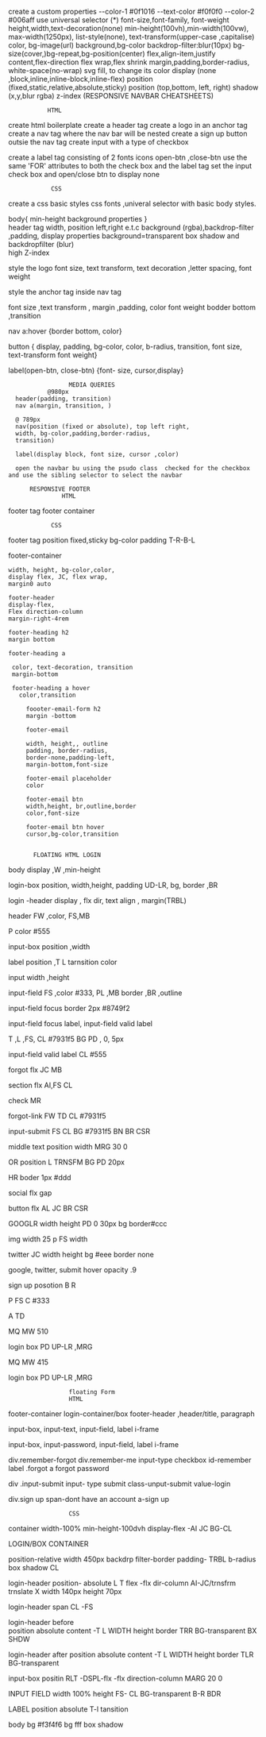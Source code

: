 create a custom properties
--color-1 #0f1016
--text-color #f0f0f0
--color-2 #006aff
use universal selector (*)
font-size,font-family, font-weight
height,width,text-decoration(none)
min-height(100vh),min-width(100vw),
max-width(1250px),
list-style(none), text-transform(upper-case ,capitalise)
 color, bg-image(url)
 background,bg-color
backdrop-filter:blur(10px)
 bg-size(cover,)bg-repeat,bg-position(center)
flex,align-item,justify content,flex-direction
flex wrap,flex shrink
margin,padding,border-radius,
white-space(no-wrap)
svg fill, to change its color
display (none ,block,inline,inline-block,inline-flex)
position (fixed,static,relative,absolute,sticky)
position (top,bottom, left, right)
shadow (x,y,blur rgba)
z-index
       (RESPONSIVE NAVBAR CHEATSHEETS)

               HTML

create html boilerplate
create a header tag
create a logo in an anchor tag
create a nav tag where the nav bar will be nested
create a sign up button outsie the nav tag
create input with a type of checkbox

create a label tag consisting of 2 fonts icons
open-btn ,close-btn 
use the same 'FOR' attributes to both the check box
and the label tag
set the input check box and open/close btn to
display none 


                CSS

 create a css basic styles
 css fonts ,univeral selector with basic body styles.

  body{
    min-height
    background properties
   }             
            header tag
   width, position left,right e.t.c 
   background (rgba),backdrop-filter ,padding, display properties
   background=transparent
   box shadow and backdropfilter (blur)  
   high Z-index


   style the logo
   font size, text transform, text decoration ,letter spacing, font weight

   style the anchor tag inside nav tag<nav a>
   font size ,text transform  , margin ,padding, color
   font weight bodder bottom ,transition

   nav a:hover {border bottom,  color}

   button { display, padding, bg-color, color, b-radius, transition, font size, text-transform font weight}

   label(open-btn, close-btn)
        {font- size, cursor,display}




                     MEDIA QUERIES
               @980px
      header(padding, transition)
      nav a(margin, transition, ) 

      @ 789px 
      nav(position (fixed or absolute), top left right, 
      width, bg-color,padding,border-radius,
      transition)

      label(display block, font size, cursor ,color)

      open the navbar bu using the psudo class  checked for the checkbox and use the sibling selector to select the navbar

          RESPONSIVE FOOTER 
                   HTML
footer tag 
footer container

                CSS
    
  footer tag
  position fixed,sticky
  bg-color
  padding T-R-B-L 
   
   footer-container
    
    width, height, bg-color,color,
    display flex, JC, flex wrap, 
    margin0 auto

    footer-header
    display-flex,
    Flex direction-column
    margin-right-4rem

    footer-heading h2
    margin bottom

    footer-heading a

     color, text-decoration, transition
     margin-bottom

     footer-heading a hover
       color,transition
 
         foooter-email-form h2
         margin -bottom

         footer-email

         width, height,, outline
         padding, border-radius, 
         border-none,padding-left,
         margin-bottom,font-size

         footer-email placeholder
         color

         footer-email btn
         width,height, br,outline,border
         color,font-size

         footer-email btn hover
         cursor,bg-color,transition
          

           FLOATING HTML LOGIN

body
display ,W ,min-height

login-box
position, width,height,
padding  UD-LR, bg, border ,BR

login -header
display , flx dir,
text align , margin(TRBL)

header
FW ,color, FS,MB

P
color #555

input-box
position ,width

label
position ,T L tarnsition color

input
width ,height

input-field
FS ,color #333, PL ,MB
border ,BR ,outline

input-field focus
border 2px #8749f2

input-field focus label,
input-field valid label

T ,L ,FS, CL #7931f5 BG 
PD , 0, 5px

input-field valid label
CL #555

 forgot
flx JC MB

section
flx AI,FS CL

check
MR

forgot-link
FW TD CL #7931f5

input-submit
FS CL BG #7931f5 BN BR CSR

middle text
position width
MRG 30 0

OR
position L TRNSFM BG PD 20px

HR 
boder 1px #ddd

social
flx gap

button
flx AL JC BR CSR

GOOGLR
width height PD 0 30px
bg border#ccc

img
width 25
p 
FS width

twitter
JC width height
bg #eee border none

google, twitter, submit hover
opacity .9

sign up
posotion B R

P
FS C #333

A 
TD

MQ
MW 510

login box
PD UP-LR ,MRG

MQ
MW 415

login box
PD UP-LR ,MRG
                     
                     floating Form
                     HTML
footer-container
login-container/box
footer-header ,header/title, paragraph

input-box, input-text, input-field,
label
i-frame

input-box, input-password, input-field,
label
 i-frame

div.remember-forgot
div.remember-me
input-type checkbox id-remember
label
.forgot a forgot password

div .input-submit
input- type submit class-unput-submit value-login

div.sign up
span-dont have an account a-sign up

                     CSS
container
width-100%
min-height-100dvh
display-flex   -AI JC 
BG-CL

LOGIN/BOX CONTAINER

position-relative
width 450px backdrp filter-border
padding- TRBL
b-radius box shadow  CL

login-header
position- absolute
L T 
flex -flx dir-column AI-JC/trnsfrm trnslate X
width 140px height 70px

login-header span
  CL -FS

 login-header before                
 position absolute
 content -T L
 WIDTH height
 border TRR
 BG-transparent 
 BX SHDW 

login-header after
 position absolute
 content -T L
 WIDTH height
 border TLR
 BG-transparent 

 input-box
 positin RLT  -DSPL-flx -flx direction-column
 MARG 20 0

 INPUT FIELD
width 100%
height FS- CL   BG-transparent
B-R
BDR 

LABEL
position absolute
T-l
tansition

body bg
#f3f4f6
 bg fff
 box shadow











 







    

 